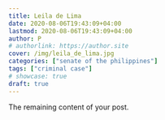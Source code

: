```yaml
---
title: Leila de Lima
date: 2020-08-06T19:43:09+04:00
lastmod: 2020-08-06T19:43:09+04:00
author: P
# authorlink: https://author.site
cover: /img/leila_de_lima.jpg
categories: ["senate of the philippines"]
tags: ["criminal case"]
# showcase: true
draft: true
---
```



<!--more-->

The remaining content of your post.

